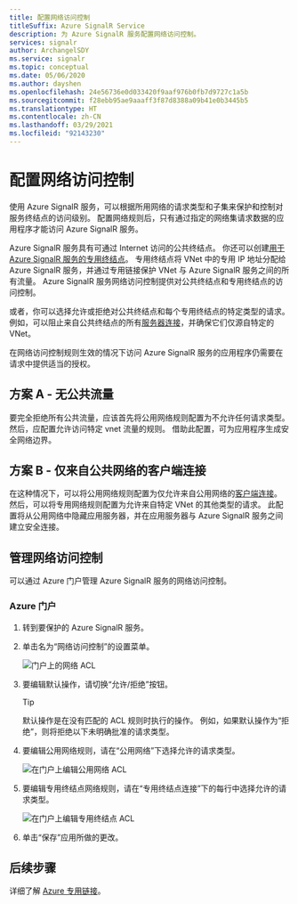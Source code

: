 ```yaml
---
title: 配置网络访问控制
titleSuffix: Azure SignalR Service
description: 为 Azure SignalR 服务配置网络访问控制。
services: signalr
author: ArchangelSDY
ms.service: signalr
ms.topic: conceptual
ms.date: 05/06/2020
ms.author: dayshen
ms.openlocfilehash: 24e56736e0d033420f9aaf976b0fb7d9727c1a5b
ms.sourcegitcommit: f28ebb95ae9aaaff3f87d8388a09b41e0b3445b5
ms.translationtype: HT
ms.contentlocale: zh-CN
ms.lasthandoff: 03/29/2021
ms.locfileid: "92143230"
---
```

# <a name="configure-network-access-control"></a>配置网络访问控制

使用 Azure SignalR 服务，可以根据所用网络的请求类型和子集来保护和控制对服务终结点的访问级别。 配置网络规则后，只有通过指定的网络集请求数据的应用程序才能访问 Azure SignalR 服务。

Azure SignalR 服务具有可通过 Internet 访问的公共终结点。 你还可以创建[用于 Azure SignalR 服务的专用终结点](howto-private-endpoints.md)。 专用终结点将 VNet 中的专用 IP 地址分配给 Azure SignalR 服务，并通过专用链接保护 VNet 与 Azure SignalR 服务之间的所有流量。 Azure SignalR 服务网络访问控制提供对公共终结点和专用终结点的访问控制。

或者，你可以选择允许或拒绝对公共终结点和每个专用终结点的特定类型的请求。 例如，可以阻止来自公共终结点的所有[服务器连接](signalr-concept-internals.md#server-connections)，并确保它们仅源自特定的VNet。

在网络访问控制规则生效的情况下访问 Azure SignalR 服务的应用程序仍需要在请求中提供适当的授权。

## <a name="scenario-a---no-public-traffic"></a>方案 A - 无公共流量

要完全拒绝所有公共流量，应该首先将公用网络规则配置为不允许任何请求类型。 然后，应配置允许访问特定 vnet 流量的规则。 借助此配置，可为应用程序生成安全网络边界。

## <a name="scenario-b---only-client-connections-from-public-network"></a>方案 B - 仅来自公共网络的客户端连接

在这种情况下，可以将公用网络规则配置为仅允许来自公用网络的[客户端连接](signalr-concept-internals.md#client-connections)。 然后，可以将专用网络规则配置为允许来自特定 VNet 的其他类型的请求。 此配置将从公用网络中隐藏应用服务器，并在应用服务器与 Azure SignalR 服务之间建立安全连接。

## <a name="managing-network-access-control"></a>管理网络访问控制

可以通过 Azure 门户管理 Azure SignalR 服务的网络访问控制。

### <a name="azure-portal"></a>Azure 门户

1. 转到要保护的 Azure SignalR 服务。

1. 单击名为“网络访问控制”的设置菜单。

    ![门户上的网络 ACL](media/howto-network-access-control/portal.png)

1. 要编辑默认操作，请切换“允许/拒绝”按钮。

    > [!TIP]
    > 默认操作是在没有匹配的 ACL 规则时执行的操作。 例如，如果默认操作为“拒绝”，则将拒绝以下未明确批准的请求类型。

1. 要编辑公用网络规则，请在“公用网络”下选择允许的请求类型。

    ![在门户上编辑公用网络 ACL ](media/howto-network-access-control/portal-public-network.png)

1. 要编辑专用终结点网络规则，请在“专用终结点连接”下的每行中选择允许的请求类型。

    ![在门户上编辑专用终结点 ACL ](media/howto-network-access-control/portal-private-endpoint.png)

1. 单击“保存”应用所做的更改。

## <a name="next-steps"></a>后续步骤

详细了解 [Azure 专用链接](../private-link/private-link-overview.md)。